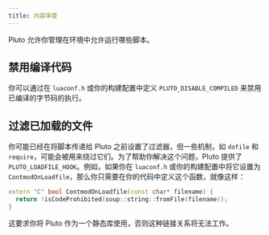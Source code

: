 ```yaml
---
title: 内容审查
---
```


Pluto 允许你管理在环境中允许运行哪些脚本。

## 禁用编译代码

你可以通过在 `luaconf.h` 或你的构建配置中定义 `PLUTO_DISABLE_COMPILED` 来禁用已编译的字节码的执行。

## 过滤已加载的文件

你可能已经在将脚本传递给 Pluto 之前设置了过滤器，但一些机制，如 `dofile` 和 `require`，可能会被用来绕过它们。为了帮助你解决这个问题，Pluto 提供了 `PLUTO_LOADFILE_HOOK`。例如，如果你在 `luaconf.h` 或你的构建配置中将它设置为 `ContmodOnLoadfile`，那么你只需要在你的代码中定义这个函数，就像这样：

```cpp
extern "C" bool ContmodOnLoadfile(const char* filename) {
  return !isCodeProhibited(soup::string::fromFile(filename));
}
```

这要求你将 Pluto 作为一个静态库使用，否则这种链接关系将无法工作。